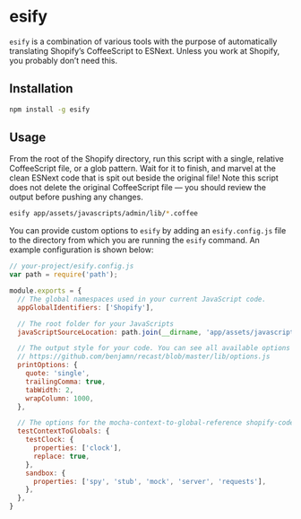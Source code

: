 # esify

`esify` is a combination of various tools with the purpose of automatically translating Shopify’s CoffeeScript to ESNext. Unless you work at Shopify, you probably don’t need this.

## Installation

```sh
npm install -g esify
```

## Usage

From the root of the Shopify directory, run this script with a single, relative CoffeeScript file, or a glob pattern. Wait for it to finish, and marvel at the clean ESNext code that is spit out beside the original file! Note this script does not delete the original CoffeeScript file — you should review the output before pushing any changes.

```sh
esify app/assets/javascripts/admin/lib/*.coffee
```

You can provide custom options to `esify` by adding an `esify.config.js` file to the directory from which you are running the `esify` command. An example configuration is shown below:

```js
// your-project/esify.config.js
var path = require('path');

module.exports = {
  // The global namespaces used in your current JavaScript code.
  appGlobalIdentifiers: ['Shopify'],

  // The root folder for your JavaScripts
  javaScriptSourceLocation: path.join(__dirname, 'app/assets/javascripts'),

  // The output style for your code. You can see all available options in the Recast docs:
  // https://github.com/benjamn/recast/blob/master/lib/options.js
  printOptions: {
    quote: 'single',
    trailingComma: true,
    tabWidth: 2,
    wrapColumn: 1000,
  },

  // The options for the mocha-context-to-global-reference shopify-codemod transform
  testContextToGlobals: {
    testClock: {
      properties: ['clock'],
      replace: true,
    },
    sandbox: {
      properties: ['spy', 'stub', 'mock', 'server', 'requests'],
    },
  },
}
```

